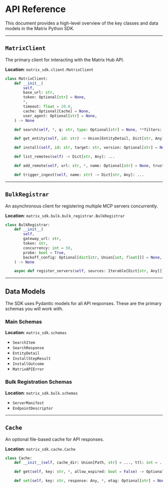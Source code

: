 # API Reference

This document provides a high-level overview of the key classes and data models in the Matrix Python SDK.

---
## `MatrixClient`

The primary client for interacting with the Matrix Hub API.

**Location**: `matrix_sdk.client.MatrixClient`

```python
class MatrixClient:
    def __init__(
        self,
        base_url: str,
        token: Optional[str] = None,
        *,
        timeout: float = 20.0,
        cache: Optional[Cache] = None,
        user_agent: Optional[str] = None,
    ) -> None

    def search(self, *, q: str, type: Optional[str] = None, **filters: Any) -> Union[SearchResponse, Dict[str, Any]]: ...

    def get_entity(self, id: str) -> Union[EntityDetail, Dict[str, Any]]: ...

    def install(self, id: str, target: str, version: Optional[str] = None) -> Union[InstallOutcome, Dict[str, Any]]: ...

    def list_remotes(self) -> Dict[str, Any]: ...

    def add_remote(self, url: str, *, name: Optional[str] = None, trust_policy: Optional[Dict[str, Any]] = None) -> Dict[str, Any]: ...

    def trigger_ingest(self, name: str) -> Dict[str, Any]: ...
```

-----

## `BulkRegistrar`

An asynchronous client for registering multiple MCP servers concurrently.

**Location**: `matrix_sdk.bulk.bulk_registrar.BulkRegistrar`

```python
class BulkRegistrar:
    def __init__(
        self,
        gateway_url: str,
        token: str,
        concurrency: int = 50,
        probe: bool = True,
        backoff_config: Optional[dict[str, Union[int, float]]] = None,
    ) -> None

    async def register_servers(self, sources: Iterable[Dict[str, Any]]) -> List[Any]: ...
```

-----

## Data Models

The SDK uses Pydantic models for all API responses. These are the primary schemas you will work with.

### Main Schemas

**Location**: `matrix_sdk.schemas`

  * `SearchItem`
  * `SearchResponse`
  * `EntityDetail`
  * `InstallStepResult`
  * `InstallOutcome`
  * `MatrixAPIError`

### Bulk Registration Schemas

**Location**: `matrix_sdk.bulk.schemas`

  * `ServerManifest`
  * `EndpointDescriptor`

-----

## `Cache`

An optional file-based cache for API responses.

**Location**: `matrix_sdk.cache.Cache`

```python
class Cache:
    def __init__(self, cache_dir: Union[Path, str] = ..., ttl: int = ...) -> None

    def get(self, key: str, *, allow_expired: bool = False) -> Optional[CachedResponse]: ...

    def set(self, key: str, response: Any, *, etag: Optional[str] = None) -> None: ...
```